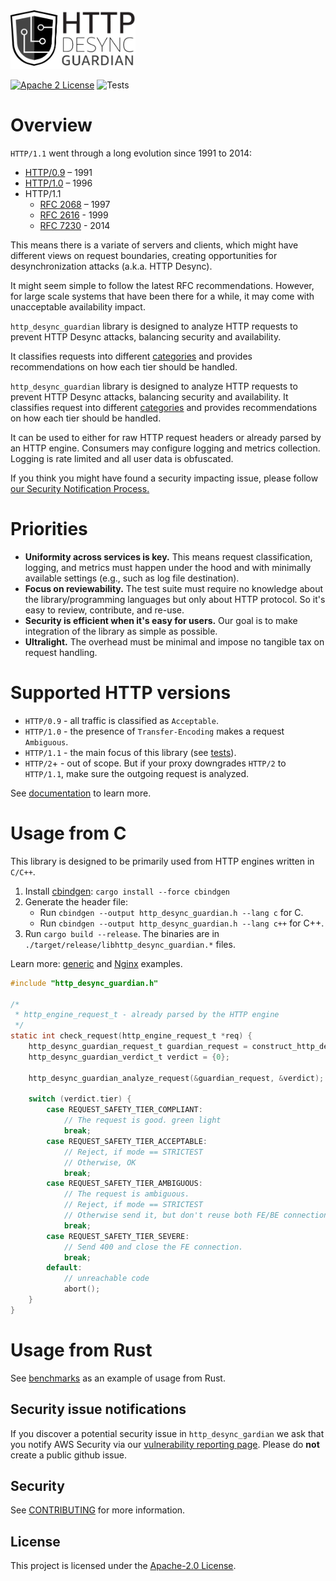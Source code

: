<img src="docs/http-desync-guardian-logo.png" width="200">

[![Apache 2 License](https://img.shields.io/github/license/awslabs/s2n.svg)](http://aws.amazon.com/apache-2-0/)
![Tests](https://github.com/aws/http-desync-guardian/workflows/Tests/badge.svg)

Overview
========

`HTTP/1.1` went through a long evolution since 1991 to 2014:

* [HTTP/0.9](https://www.w3.org/Protocols/HTTP/AsImplemented.html) – 1991
* [HTTP/1.0](https://tools.ietf.org/html/rfc1945) – 1996
* HTTP/1.1
  * [RFC 2068](https://tools.ietf.org/html/rfc2068) – 1997
  * [RFC 2616](https://tools.ietf.org/html/rfc2616) - 1999
  * [RFC 7230](https://tools.ietf.org/html/rfc7230) - 2014

This means there is a variate of servers and clients, which might have different views on request boundaries, creating opportunities for desynchronization attacks (a.k.a. HTTP Desync). 	 
  
It might seem simple to follow the latest RFC recommendations. However, for large scale systems that have been there for a while, it may come with unacceptable availability impact.	 
  
`http_desync_guardian` library is designed to analyze HTTP requests to prevent HTTP Desync attacks, balancing security and availability. 	 
  
It classifies requests into different [categories](/docs#request-classification) and provides recommendations on how each tier should be handled.

`http_desync_guardian` library is designed to analyze HTTP requests to prevent HTTP Desync attacks, balancing security and availability. 
It classifies request into different [categories](/docs#request-classification) and provides recommendations on how each tier should be handled.

It can be used to either for raw HTTP request headers or already parsed by an HTTP engine.
Consumers may configure logging and metrics collection.
Logging is rate limited and all user data is obfuscated. 

If you think you might have found a security impacting issue, please follow [our Security Notification Process.](#security-issue-notifications)

Priorities
=======

* **Uniformity across services is key.** This means request classification, logging, and metrics must happen under the hood and with minimally available settings (e.g., such as log file destination).
* **Focus on reviewability.** The test suite must require no knowledge about the library/programming languages but only about HTTP protocol. So it's easy to review, contribute, and re-use.
* **Security is efficient when it's easy for users.** Our goal is to make integration of the library as simple as possible.
* **Ultralight.** The overhead must be minimal and impose no tangible tax on request handling.

Supported HTTP versions
======

* `HTTP/0.9` - all traffic is classified as `Acceptable`.
* `HTTP/1.0` - the presence of `Transfer-Encoding` makes a request `Ambiguous`.
* `HTTP/1.1` - the main focus of this library (see [tests](./tests)).
* `HTTP/2`+ - out of scope. But if your proxy downgrades `HTTP/2` to `HTTP/1.1`, make sure the outgoing request is analyzed. 

See [documentation](./docs) to learn more.

Usage from C
=====

This library is designed to be primarily used from HTTP engines written in `C/C++`.  

1. Install [cbindgen](https://github.com/eqrion/cbindgen#cbindgen-----): `cargo install --force cbindgen`
1. Generate the header file: 
   * Run `cbindgen --output http_desync_guardian.h --lang c` for C.
   * Run `cbindgen --output http_desync_guardian.h --lang c++` for C++.
1. Run `cargo build --release`. The binaries are in `./target/release/libhttp_desync_guardian.*` files.

Learn more: [generic](./misc/demo-c) and [Nginx](./misc/demo-nginx) examples.

```c
#include "http_desync_guardian.h"

/* 
 * http_engine_request_t - already parsed by the HTTP engine 
 */
static int check_request(http_engine_request_t *req) {
    http_desync_guardian_request_t guardian_request = construct_http_desync_guardian_from(req); 
    http_desync_guardian_verdict_t verdict = {0};

    http_desync_guardian_analyze_request(&guardian_request, &verdict);

    switch (verdict.tier) {
        case REQUEST_SAFETY_TIER_COMPLIANT:
            // The request is good. green light
            break;
        case REQUEST_SAFETY_TIER_ACCEPTABLE:
            // Reject, if mode == STRICTEST
            // Otherwise, OK
            break;
        case REQUEST_SAFETY_TIER_AMBIGUOUS:
            // The request is ambiguous.
            // Reject, if mode == STRICTEST 
            // Otherwise send it, but don't reuse both FE/BE connections.
            break;
        case REQUEST_SAFETY_TIER_SEVERE:
            // Send 400 and close the FE connection.
            break;
        default:
            // unreachable code
            abort();
    }
}
```

Usage from Rust
====

See [benchmarks](./benches/benchmarks.rs) as an example of usage from Rust. 

## Security issue notifications

If you discover a potential security issue in `http_desync_gardian` we ask that you notify
AWS Security via our [vulnerability reporting page](http://aws.amazon.com/security/vulnerability-reporting/). Please do **not** create a public github issue. 

## Security

See [CONTRIBUTING](./CONTRIBUTING.md#contributing-guidelines) for more information.

## License

This project is licensed under the [Apache-2.0 License](./LICENSE).
